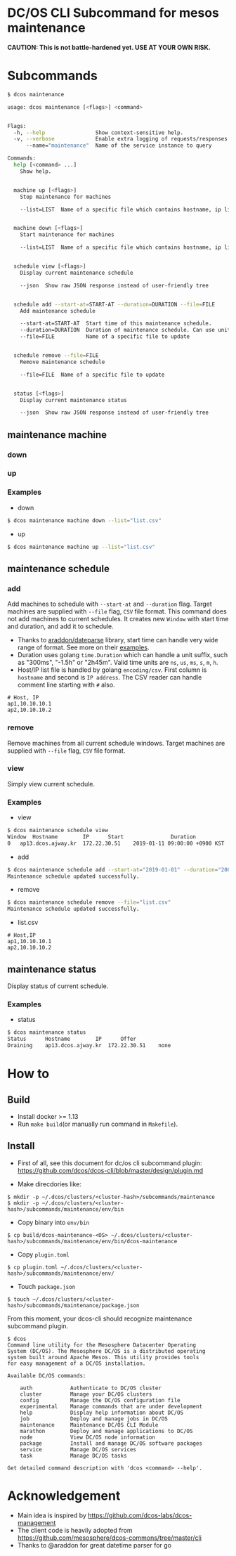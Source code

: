 DC/OS CLI Subcommand for mesos maintenance
==========================================

**CAUTION: This is not battle-hardened yet. USE AT YOUR OWN RISK.** 

# Subcommands

```sh
$ dcos maintenance

usage: dcos maintenance [<flags>] <command>


Flags:
  -h, --help                Show context-sensitive help.
  -v, --verbose             Enable extra logging of requests/responses
      --name="maintenance"  Name of the service instance to query

Commands:
  help [<command> ...]
    Show help.


  machine up [<flags>]
    Stop maintenance for machines

    --list=LIST  Name of a specific file which contains hostname, ip lists for machine up.


  machine down [<flags>]
    Start maintenance for machines

    --list=LIST  Name of a specific file which contains hostname, ip lists for machine down.


  schedule view [<flags>]
    Display current maintenance schedule

    --json  Show raw JSON response instead of user-friendly tree


  schedule add --start-at=START-AT --duration=DURATION --file=FILE
    Add maintenance schedule

    --start-at=START-AT  Start time of this maintenance schedule.
    --duration=DURATION  Duration of maintenance schedule. Can use unit h for hours, m for minutes, s for seconds. e.g: 1h.
    --file=FILE          Name of a specific file to update


  schedule remove --file=FILE
    Remove maintenance schedule

    --file=FILE  Name of a specific file to update


  status [<flags>]
    Display current maintenance status

    --json  Show raw JSON response instead of user-friendly tree

```

## maintenance machine

### down

### up

### Examples

* down

```sh
$ dcos maintenance machine down --list="list.csv"
```


* up

```sh
$ dcos maintenance machine up --list="list.csv"
```

## maintenance schedule

### add

Add machines to schedule with `--start-at` and `--duration` flag. Target machines are supplied with `--file` flag, `CSV` file format. This command does not add machines to current schedules. It creates new `Window` with start time and duration, and add it to schedule. 

 * Thanks to [araddon/dateparse](https://github.com/araddon/dateparse) library, start time can handle very wide range of format. See more on their [examples](https://github.com/araddon/dateparse#extended-example).
 * Duration uses golang `time.Duration` which can handle a unit suffix, such as "300ms", "-1.5h" or "2h45m". Valid time units are `ns`, `us`, `ms`, `s`, `m`, `h`.
 * Host/IP list file is handled by golang `encoding/csv`. First column is `hostname` and second is `IP address`. The CSV reader can handle comment line starting with `#` also.
 ```
 # Host, IP
 ap1,10.10.10.1
 ap2,10.10.10.2
 ```

### remove
  
Remove machines from all current schedule windows.  Target machines are supplied with `--file` flag, `CSV` file format.

### view 

Simply view current schedule.


### Examples

* view

```sh
$ dcos maintenance schedule view
Window	Hostname		IP		Start				Duration
0	ap13.dcos.ajway.kr	172.22.30.51	2019-01-11 09:00:00 +0900 KST	168h0m0s
```

* add 

```sh
$ dcos maintenance schedule add --start-at="2019-01-01" --duration="200s" --file="list.csv"
Maintenance schedule updated successfully.
```

* remove

```sh
$ dcos maintenance schedule remove --file="list.csv"
Maintenance schedule updated successfully.
```

* list.csv

```
# Host,IP
ap1,10.10.10.1
ap2,10.10.10.2
```

## maintenance status

Display status of current schedule.

### Examples

* status

```sh
$ dcos maintenance status
Status		Hostname		IP		Offer
Draining	ap13.dcos.ajway.kr	172.22.30.51	none
```

# How to

## Build

* Install docker >= 1.13
* Run `make build`(or manually run command in `Makefile`).

## Install

* First of all, see this document for dc/os cli subcommand plugin: https://github.com/dcos/dcos-cli/blob/master/design/plugin.md

* Make direcdories like:
```
$ mkdir -p ~/.dcos/clusters/<cluster-hash>/subcommands/maintenance
$ mkdir -p ~/.dcos/clusters/<cluster-hash>/subcommands/maintenance/env/bin
```

* Copy binary into `env/bin`

```
$ cp build/dcos-maintenance-<OS> ~/.dcos/clusters/<cluster-hash>/subcommands/maintenance/env/bin/dcos-maintenance
```

* Copy `plugin.toml`

```
$ cp plugin.toml ~/.dcos/clusters/<cluster-hash>/subcommands/maintenance/env/
```

* Touch `package.json`

```
$ touch ~/.dcos/clusters/<cluster-hash>/subcommands/maintenance/package.json
```

From this moment, your dcos-cli should recognize maintenance subcommand plugin.

```
$ dcos
Command line utility for the Mesosphere Datacenter Operating
System (DC/OS). The Mesosphere DC/OS is a distributed operating
system built around Apache Mesos. This utility provides tools
for easy management of a DC/OS installation.

Available DC/OS commands:

	auth           	Authenticate to DC/OS cluster
	cluster        	Manage your DC/OS clusters
	config         	Manage the DC/OS configuration file
	experimental   	Manage commands that are under development
	help           	Display help information about DC/OS
	job            	Deploy and manage jobs in DC/OS
	maintenance    	Maintenance DC/OS CLI Module
	marathon       	Deploy and manage applications to DC/OS
	node           	View DC/OS node information
	package        	Install and manage DC/OS software packages
	service        	Manage DC/OS services
	task           	Manage DC/OS tasks

Get detailed command description with 'dcos <command> --help'.
```

# Acknowledgement

* Main idea is inspired by https://github.com/dcos-labs/dcos-management
* The client code is heavily adopted from https://github.com/mesosphere/dcos-commons/tree/master/cli
* Thanks to @araddon for great datetime parser for go


